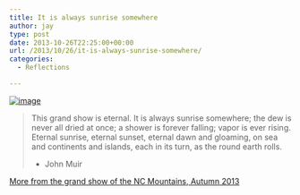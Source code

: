 ```yaml
---
title: It is always sunrise somewhere
author: jay
type: post
date: 2013-10-26T22:25:00+00:00
url: /2013/10/26/it-is-always-sunrise-somewhere/
categories:
  - Reflections

---
```

[![image][1]][2]

> This grand show is eternal. It is always sunrise somewhere; the dew is never all dried at once; a shower is forever falling; vapor is ever rising. Eternal sunrise, eternal sunset, eternal dawn and gloaming, on sea and continents and islands, each in its turn, as the round earth rolls.
> 
>   * John Muir

[More from the grand show of the NC Mountains, Autumn 2013][3]

 [1]: https://photos.smugmug.com/All/Mountain-Trip-2013/i-BZzs2Kj/0/L/DSC_8762-L.jpg
 [2]: http://photos.littleriverview.org/All/Mountain-Trip-2013/i-BZzs2Kj/A
 [3]: http://photos.littleriverview.org/All/Mountain-Trip-2013